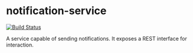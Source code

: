 # notification-service

[![Build Status](https://travis-ci.org/becoming/notification-service.svg?branch=master)](https://travis-ci.org/becoming/notification-service)

A service capable of sending notifications. It exposes a REST interface for interaction.
